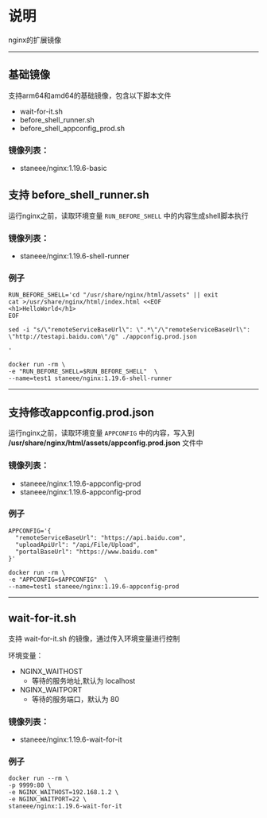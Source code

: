 # 说明
nginx的扩展镜像



---

## 基础镜像

支持arm64和amd64的基础镜像，包含以下脚本文件
- wait-for-it.sh
- before_shell_runner.sh
- before_shell_appconfig_prod.sh

### 镜像列表：
- staneee/nginx:1.19.6-basic


## 支持 before_shell_runner.sh
运行nginx之前，读取环境变量 `RUN_BEFORE_SHELL` 中的内容生成shell脚本执行


### 镜像列表：
- staneee/nginx:1.19.6-shell-runner

### 例子
```shell
RUN_BEFORE_SHELL='cd "/usr/share/nginx/html/assets" || exit
cat >/usr/share/nginx/html/index.html <<EOF
<h1>HelloWorld</h1>
EOF

sed -i "s/\"remoteServiceBaseUrl\": \".*\"/\"remoteServiceBaseUrl\": \"http://testapi.baidu.com\"/g" ./appconfig.prod.json

'

docker run -rm \
-e "RUN_BEFORE_SHELL=$RUN_BEFORE_SHELL"  \
--name=test1 staneee/nginx:1.19.6-shell-runner
```

---

## 支持修改appconfig.prod.json
运行nginx之前，读取环境变量 `APPCONFIG` 中的内容，写入到 **/usr/share/nginx/html/assets/appconfig.prod.json** 文件中


### 镜像列表：
- staneee/nginx:1.19.6-appconfig-prod
- staneee/nginx:1.19.6-appconfig-prod

### 例子
```shell
APPCONFIG='{
  "remoteServiceBaseUrl": "https://api.baidu.com",
  "uploadApiUrl": "/api/File/Upload",
  "portalBaseUrl": "https://www.baidu.com"
}'

docker run -rm \
-e "APPCONFIG=$APPCONFIG"  \
--name=test1 staneee/nginx:1.19.6-appconfig-prod
```

---
## wait-for-it.sh

支持 wait-for-it.sh 的镜像，通过传入环境变量进行控制

环境变量：
- NGINX_WAITHOST
  - 等待的服务地址,默认为 localhost
- NGINX_WAITPORT
  - 等待的服务端口，默认为 80

### 镜像列表：
- staneee/nginx:1.19.6-wait-for-it

### 例子
```shell
docker run --rm \
-p 9999:80 \
-e NGINX_WAITHOST=192.168.1.2 \
-e NGINX_WAITPORT=22 \
staneee/nginx:1.19.6-wait-for-it
```
